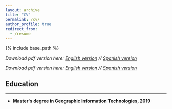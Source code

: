 ```yaml
---
layout: archive
title: "CV"
permalink: /cv/
author_profile: true
redirect_from:
  - /resume
---
```


{% include base_path %}


_Download pdf version here: [English version](files/paper1.pdf "CV English") // [Spanish version](files/paper2.pdf "CV Spanish")_

_Download pdf version here: <a href="/files/paper1.pdf" class="image fit">English version</a> // <a href="/files/paper2.pdf" class="image fit">Spanish version</a>_


## Education
------

* **Master's degree in Geographic Information Technologies, 2019**<br/>
